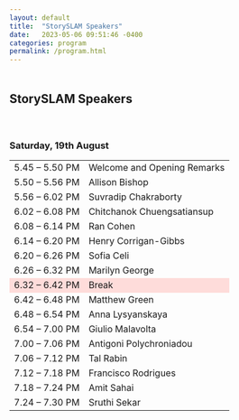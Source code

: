 ```yaml
---
layout: default
title:  "StorySLAM Speakers"
date:   2023-05-06 09:51:46 -0400
categories: program
permalink: /program.html
---
```


<div style="padding-bottom: 5px;"></div>
<h2>StorySLAM Speakers</h2>

<div style="padding-top: 20px;"></div>

 <h3>Saturday, 19th August</h3>


 <table>
    <tr>
      <td>5.45 – 5.50 PM</td>
      <td>Welcome and Opening Remarks</td>
    </tr>
    <tr>
      <td>5.50 – 5.56 PM</td>
      <td>Allison Bishop</td>
    </tr>
    <tr>
      <td>5.56 – 6.02 PM</td>
      <td>Suvradip Chakraborty</td>
    </tr>
    <tr>
      <td>6.02 – 6.08 PM</td>
      <td>Chitchanok Chuengsatiansup</td>
    </tr>
    <tr>
      <td>6.08 – 6.14 PM</td>
      <td>Ran Cohen</td>
    </tr>
    <tr>
      <td>6.14 – 6.20 PM</td>
      <td>Henry Corrigan-Gibbs</td>
    </tr>
    <tr>
      <td>6.20 – 6.26 PM</td>
      <td>Sofia Celi</td>
    </tr>
    <tr>
      <td>6.26 – 6.32 PM</td>
      <td>Marilyn George</td>
    </tr>
    <tr style="background-color:#fedcda;">
      <td>6.32 – 6.42 PM</td>
      <td>Break</td>
    </tr>
    <tr>
      <td>6.42 – 6.48 PM</td>
      <td>Matthew Green</td>
    </tr>
    <tr>
      <td>6.48 – 6.54 PM</td>
      <td>Anna Lysyanskaya</td>
    </tr>
    <tr>
      <td>6.54 – 7.00 PM</td>
      <td>Giulio Malavolta</td>
    </tr>
    <tr>
      <td>7.00 – 7.06 PM</td>
      <td>Antigoni Polychroniadou</td>
    </tr>
    <tr>
      <td>7.06 – 7.12 PM</td>
      <td>Tal Rabin</td>
    </tr>
    <tr>
      <td>7.12 – 7.18 PM</td>
      <td>Francisco Rodrigues</td>
    </tr>
    <tr>
      <td>7.18 – 7.24 PM</td>
      <td>Amit Sahai</td>
    </tr>
    <tr>
      <td>7.24 – 7.30 PM</td>
      <td>Sruthi Sekar</td>
    </tr>
  </table>


<iframe src="" width="800" height="600" frameborder="0" marginheight="0" marginwidth="0"></iframe>
<div style="padding-bottom: 60px;"></div>

